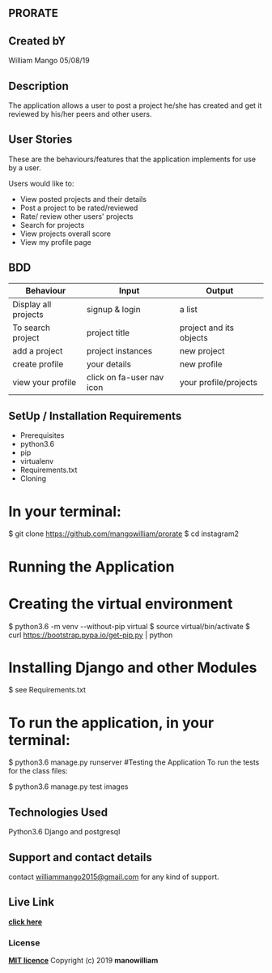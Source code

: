 
## PRORATE

## Created bY
William Mango  05/08/19

## Description
The application  allows a user to post a project he/she has created and get it reviewed by his/her peers and other users.

## User Stories
These are the behaviours/features that the application implements for use by a user.

Users would like to:

* View posted projects and their details
* Post a project to be rated/reviewed
* Rate/ review other users' projects
* Search for projects 
* View projects overall score
* View my profile page

## BDD

|Behaviour	          |          Input	        |Output                  |
|---------------------|-------------------------|------------------------|
|Display all projects |signup & login           | a list                 |
|To search project    |project title            |project and its objects |
|add a project        |project instances        |new project             |
|create profile       |your details             |new profile             |
|view your profile    |click on fa-user nav icon|your profile/projects   |

## SetUp / Installation Requirements
* Prerequisites
* python3.6
* pip
* virtualenv
* Requirements.txt
* Cloning

# In your terminal:

  $ git clone https://github.com/mangowilliam/prorate
  $ cd instagram2
# Running the Application
# Creating the virtual environment

  $ python3.6 -m venv --without-pip virtual
  $ source virtual/bin/activate
  $ curl https://bootstrap.pypa.io/get-pip.py | python
# Installing Django and other Modules

  $ see Requirements.txt
# To run the application, in your terminal:

  $ python3.6 manage.py runserver
#Testing the Application
To run the tests for the class files:

  $ python3.6 manage.py test images
## Technologies Used
Python3.6
Django and postgresql
## Support and contact details

contact williammango2015@gmail.com for any kind of support.

## Live Link

**[click here](https://github.com/mangowilliam/prorate)**

### License

**[MIT licence](licence)**
Copyright (c) 2019 **manowilliam**